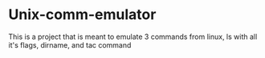 # Unix-comm-emulator
This is a project that is meant to emulate 3 commands from linux, ls with all it's flags, dirname, and tac command
